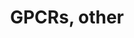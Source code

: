 ---
annotations:
- id: PW:0000125
  parent: signaling pathway
  type: Pathway Ontology
  value: G protein mediated signaling pathway
authors:
- Nsalomonis
- MaintBot
- BruceConklin
- Khanspers
- Andra
- Christine Chichester
- Eweitz
citedin:
- link: PMC8856713
  title: A Shared Transcriptional Identity for Forebrain and Dentate Gyrus Neural
    Stem Cells from Embryogenesis to Adulthood (2022)
communities: []
description: 'This pathway was created using the GPCRDB (Horn et al., 1998), http://www.cmbi.kun.nl/7tm/.
  The groupings are based on the GPCR phylogenetic tree available from the GPCRDB
  and the training sets used by Karchin et al. (Bioinformatics, 2002, pg. 147-159).
  The labels indicate children and grandchildren of the various classes of GPCRs as
  described by these references. '
last-edited: 2024-01-22
ndex: null
organisms:
- Mus musculus
redirect_from:
- /index.php/Pathway:WP41
- /instance/WP41
- /instance/WP41_r128009
revision: r128009
schema-jsonld:
- '@context': https://schema.org/
  '@id': https://wikipathways.github.io/pathways/WP41.html
  '@type': Dataset
  creator:
    '@type': Organization
    name: WikiPathways
  description: 'This pathway was created using the GPCRDB (Horn et al., 1998), http://www.cmbi.kun.nl/7tm/.
    The groupings are based on the GPCR phylogenetic tree available from the GPCRDB
    and the training sets used by Karchin et al. (Bioinformatics, 2002, pg. 147-159).
    The labels indicate children and grandchildren of the various classes of GPCRs
    as described by these references. '
  keywords:
  - 6530406P05Rik
  - Adora1
  - Adora3
  - Adrb1
  - Adrb2
  - Calcr
  - Casr
  - Ccr7
  - Cd97
  - Celsr1
  - Celsr2
  - Celsr3
  - Cnr1
  - Cysltr1
  - Dfy
  - Drd1a
  - Drd2
  - Drd5
  - Edg1
  - Edg5
  - Edg8
  - Ednra
  - Fzd1
  - Fzd2
  - Fzd5
  - Fzd7
  - Fzd9
  - Gabbr1
  - Ghsr
  - Gpr115
  - Gpr132
  - Gpr143
  - Gpr146
  - Gpr2
  - Gpr34
  - Gpr37l1
  - Gpr39
  - Gpr56
  - Gpr7
  - Gpr73
  - Gpr83
  - Gpr84
  - Gpr88
  - Gprc2a-rs1
  - Gprc2a-rs2
  - Gprc2a-rs3
  - Grca
  - Grm1
  - Htr1a
  - Htr1d
  - Htr1da
  - Htr1db
  - Irx6
  - Ltb4r2
  - Mc4r
  - Mrgprh
  - Mtnr1b
  - Olfr1
  - Olfr10
  - Olfr11
  - Olfr12
  - Olfr13
  - Olfr1353
  - Olfr1355
  - Olfr138
  - Olfr154
  - Olfr161
  - Olfr18
  - Olfr19
  - Olfr2
  - Olfr20
  - Olfr22-ps1
  - Olfr23
  - Olfr24
  - Olfr25
  - Olfr26
  - Olfr27
  - Olfr28
  - Olfr29-ps1
  - Olfr3
  - Olfr30
  - Olfr31
  - Olfr32
  - Olfr33
  - Olfr382
  - Olfr394
  - Olfr395
  - Olfr397
  - Olfr4
  - Olfr402
  - Olfr403
  - Olfr410
  - Olfr412
  - Olfr42
  - Olfr43
  - Olfr44
  - Olfr45
  - Olfr46
  - Olfr47
  - Olfr48
  - Olfr5
  - Olfr50
  - Olfr51
  - Olfr52
  - Olfr53
  - Olfr54
  - Olfr55
  - Olfr56
  - Olfr57
  - Olfr58
  - Olfr586
  - Olfr59
  - Olfr6
  - Olfr60
  - Olfr61
  - Olfr62
  - Olfr642
  - Olfr7
  - Olfr701
  - Olfr8
  - Olfr9
  - Opn1lw
  - Oprk1
  - Oprl1
  - Oprm1
  - Pthr2
  - Q61071
  - Q9EPV2
  - Q9EPY6
  - Q9EPY8
  - Q9ERW4
  - Q9ERX0
  - Q9ERX4
  - Q9ERX6
  - Q9ERY0
  - Q9ERY2
  - Q9ERY7
  - Q9ESF9
  - Q9ESG1_MOUSE
  - Q9JHH0
  - Q9JHK3
  - Q9JM17
  - Q9JM18
  - Q9JM19
  - Q9JM21
  - Q9JM22
  - Q9JM23
  - Q9JM24
  - Q9JM25
  - Q9JM26
  - Q9JM27
  - Q9JM28
  - Q9JM29
  - Q9JM30
  - Q9JM31
  - Q9JM33
  - Q9JM34
  - Q9JM36
  - Q9JM37
  - Q9JM39
  - Q9JM40
  - Q9JM41
  - Q9JM42
  - Q9WU87_MOUSE
  - Rrh
  - Smo
  - Sstr5
  - Tacr3
  - Tas1r1
  - Trhr2
  - V1ra1
  - V1ra2
  - V1ra3
  - V1ra4
  - V1ra5
  - V1ra6
  - V1ra7
  - V1ra8
  - V1ra9
  - V1rb1
  - V1rb2
  - V1rb3
  - V1rb4
  - V1rb6
  - V1rb7
  - V1rb8
  - V1rb9
  - V1rc1
  - V1rc2
  - V1rc3
  - V1rc4
  - V1rc5
  - V1rc6
  - V1rc7
  - V1rc8
  - V1rc9
  - V1rd1
  - V1rd14
  - V1rd2
  - V1rd3
  - V1rd4
  - V1rd6
  - V1rd7
  - V1rd9
  - V2r3
  - V2r5
  - V2r6
  - V2r7
  - Vipr1
  - Xcr1
  license: CC0
  name: GPCRs, other
seo: CreativeWork
title: GPCRs, other
wpid: WP41
---
